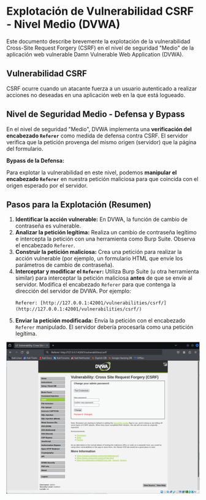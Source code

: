 # Explotación de Vulnerabilidad CSRF - Nivel Medio (DVWA)

Este documento describe brevemente la explotación de la vulnerabilidad Cross-Site Request Forgery (CSRF) en el nivel de seguridad "Medio" de la aplicación web vulnerable Damn Vulnerable Web Application (DVWA).

## Vulnerabilidad CSRF

CSRF ocurre cuando un atacante fuerza a un usuario autenticado a realizar acciones no deseadas en una aplicación web en la que está logueado.

## Nivel de Seguridad Medio - Defensa y Bypass

En el nivel de seguridad "Medio", DVWA implementa una **verificación del encabezado `Referer`** como medida de defensa contra CSRF. El servidor verifica que la petición provenga del mismo origen (servidor) que la página del formulario.

**Bypass de la Defensa:**

Para explotar la vulnerabilidad en este nivel, podemos **manipular el encabezado `Referer`** en nuestra petición maliciosa para que coincida con el origen esperado por el servidor.

## Pasos para la Explotación (Resumen)

1.  **Identificar la acción vulnerable:** En DVWA, la función de cambio de contraseña es vulnerable.
2.  **Analizar la petición legítima:** Realiza un cambio de contraseña legítimo e intercepta la petición con una herramienta como Burp Suite. Observa el encabezado `Referer`.
3.  **Construir la petición maliciosa:** Crea una petición para realizar la acción vulnerable (por ejemplo, un formulario HTML que envíe los parámetros de cambio de contraseña).
4.  **Interceptar y modificar el `Referer`:** Utiliza Burp Suite (u otra herramienta similar) para interceptar la petición maliciosa **antes** de que se envíe al servidor. Modifica el encabezado `Referer` para que contenga la dirección del servidor de DVWA. Por ejemplo:
    ```
    Referer: [http://127.0.0.1:42001/vulnerabilities/csrf/](http://127.0.0.1:42001/vulnerabilities/csrf/)
    ```
5.  **Enviar la petición modificada:** Envía la petición con el encabezado `Referer` manipulado. El servidor debería procesarla como una petición legítima.

![imagen de vulnerabilidad CSRF nivel medio](../../assets/CSRFMedium01.png)

